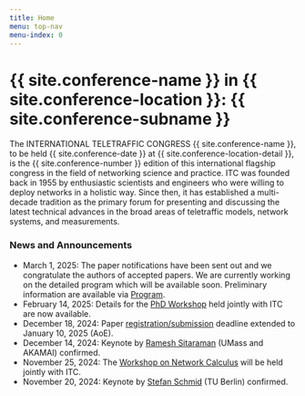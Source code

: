 ```yaml
---
title: Home
menu: top-nav
menu-index: 0
---
```



# {{ site.conference-name }} in {{ site.conference-location }}: {{ site.conference-subname }}

The INTERNATIONAL TELETRAFFIC CONGRESS {{ site.conference-name }}, to be held {{ site.conference-date }} at {{ site.conference-location-detail }}, is the {{ site.conference-number }} edition of this international flagship congress in the field of networking science and practice. ITC was founded back in 1955 by enthusiastic scientists and engineers who were willing to deploy networks in a holistic way. Since then, it has estab­lished a multi-decade tradition as the primary forum for presenting and dis­cussing the latest technical advances in the broad areas of teletraffic models, network systems, and measurements.

### News and Announcements
* March 1, 2025: The paper notifications have been sent out and we congratulate the authors of accepted papers. We are currently working on the detailed program which will be available soon. Preliminary information are available via <a href="{{ site.baseurl }}/program.html">Program</a>.
* February 14, 2025: Details for the <a href="{{ site.baseurl }}/phdworkshop.html">PhD Workshop</a> held jointly with ITC are now available.
* December 18, 2024: Paper <a href="https://itc2025.hotcrp.com/">registration/submission</a> deadline extended to January 10, 2025 (AoE).
* December 14, 2024: Keynote by <a href="{{ site.baseurl }}/keynotes.html#keynote-2">Ramesh Sitaraman</a> (UMass and AKAMAI) confirmed.
* November 25, 2024: The <a href="{{ site.baseurl }}/woneca.html">Workshop on Network Calculus</a> will be held jointly with ITC.
* November 20, 2024: Keynote by <a href="{{ site.baseurl }}/keynotes.html#keynote-1">Stefan Schmid</a> (TU Berlin) confirmed.

<!--
### Open Access and Digital Libraries

ITC follows an open access strategy. Accepted ITC conference and workshop papers can be downloaded from the open [ITC digital library](https://itc-conference.org/itc-library.html).
In addition, ITC makes the effort to index accepted papers in public A&I databases. By getting sponsorship of technical communities like IEEE and ACM, as well as sticking to corresponding rules with respect to technical quality, papers of previous ITC editions were included in the corresponding databases IEEE Xplore and ACM DL.

Since ITC retains the copyrights, it is possible to make the papers accessible for free via the ITC digital library. This helps to increase the visibility and accessibility of accepted papers.


### Important Dates

{% capture dates %}
{% include important_dates.md %}
{% endcapture %}
{{ dates | markdownify }}
-->
